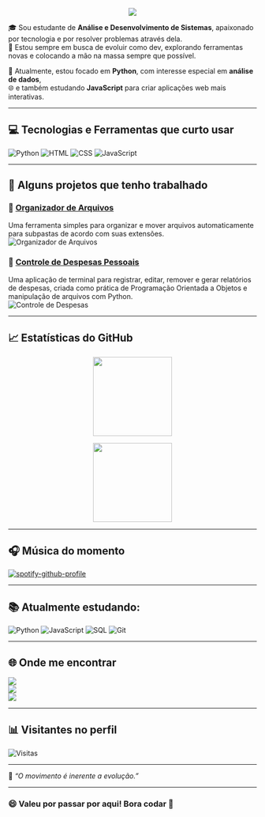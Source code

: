 <!-- Banner animado -->
<p align="center">
  <img src="https://readme-typing-svg.herokuapp.com?font=Fira+Code&pause=1000&center=true&vCenter=true&width=500&lines=Olá,+mundo!+sou+Saulo+Duarte+👋;Estudante+de+programação+💻">
</p>

🎓 Sou estudante de **Análise e Desenvolvimento de Sistemas**, apaixonado por tecnologia e por resolver problemas através dela.  
🚀 Estou sempre em busca de evoluir como dev, explorando ferramentas novas e colocando a mão na massa sempre que possível.

🐍 Atualmente, estou focado em **Python**, com interesse especial em **análise de dados**,  
🌐 e também estudando **JavaScript** para criar aplicações web mais interativas.

---

## 💻 Tecnologias e Ferramentas que curto usar

![Python](https://img.shields.io/badge/Python-3776AB?style=for-the-badge&logo=python&logoColor=white)
![HTML](https://img.shields.io/badge/HTML-E34F26?style=for-the-badge&logo=html5&logoColor=white)
![CSS](https://img.shields.io/badge/CSS-1572B6?style=for-the-badge&logo=css3&logoColor=white)
![JavaScript](https://img.shields.io/badge/JavaScript-F7DF1E?style=for-the-badge&logo=javascript&logoColor=black)


---

## 🧠 Alguns projetos que tenho trabalhado

### 🔗 [Organizador de Arquivos](https://github.com/181001lupe/Organizador-arquivos)
Uma ferramenta simples para organizar e mover arquivos automaticamente para subpastas de acordo com suas extensões.  
![Organizador de Arquivos](https://github-readme-stats.vercel.app/api/pin/?username=181001lupe&repo=Organizador-arquivos)

### 🔗 [Controle de Despesas Pessoais](https://github.com/181001lupe/controle-despesas)
Uma aplicação de terminal para registrar, editar, remover e gerar relatórios de despesas, criada como prática de Programação Orientada a Objetos e manipulação de arquivos com Python.  
![Controle de Despesas](https://github-readme-stats.vercel.app/api/pin/?username=181001lupe&repo=controleFinancas)


---

## 📈 Estatísticas do GitHub

<p align="center">
  <img height="160em" src="https://github-readme-stats.vercel.app/api?username=181001lupe&show_icons=true&theme=radical" />
  <p align="center">
  <img height="160em" src="https://github-readme-stats.vercel.app/api/top-langs/?username=181001lupe&layout=compact&theme=radical&langs_count=10" />
</p>
</p>

---

## 🎧 Música do momento
[![spotify-github-profile](https://spotify-github-profile.kittinanx.com/api/view?uid=saulo4949&cover_image=true&theme=novatorem&show_offline=false&background_color=121212&interchange=false&bar_color=9c4eb1&bar_color_cover=false)](https://github.com/kittinan/spotify-github-profile)

---

## 📚 Atualmente estudando:
![Python](https://img.shields.io/badge/-Python-333333?style=flat&logo=python)
![JavaScript](https://img.shields.io/badge/-JavaScript-333333?style=flat&logo=javascript)
![SQL](https://img.shields.io/badge/-SQL-333333?style=flat&logo=mysql)
![Git](https://img.shields.io/badge/-Git-333333?style=flat&logo=git)


---

## 🌐 Onde me encontrar

<p align="left">
  <!-- Instagram -->
  <a href="https://www.instagram.com/sauloduarte_/" target="_blank">
    <img src="https://img.shields.io/badge/Instagram-%40sauloduarte__-c13584?style=flat&logo=instagram&logoColor=white">
  </a>
  <br>

  <!-- LinkedIn -->
  <a href="https://www.linkedin.com/in/sauloduarte/" target="_blank">
    <img src="https://img.shields.io/badge/LinkedIn-Saulo%20Duarte-0A66C2?style=flat&logo=linkedin&logoColor=white">
  </a>
  <br>

  <!-- Gmail -->
  <a href="mailto:sauloduarte45@gmail.com">
    <img src="https://img.shields.io/badge/Gmail-sauloduarte45%40gmail.com-D14836?style=flat&logo=gmail&logoColor=white">
  </a>
</p>

---


## 📊 Visitantes no perfil
![Visitas](https://komarev.com/ghpvc/?username=181001lupe&color=orange)

---

📌 *“O movimento é inerente a evolução.”*

---

### 😄 Valeu por passar por aqui! Bora codar 🚀

